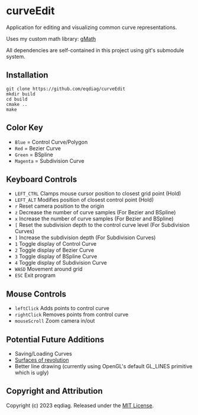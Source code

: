 # curveEdit

Application for editing and visualizing common curve representations.

Uses my custom math library: [gMath](https://github.com/eqdiag/gMath)

All dependencies are self-contained in this project using git's submodule system.

## Installation

```
git clone https://github.com/eqdiag/curveEdit
mkdir build
cd build
cmake ..
make
```

## Color Key
  *  `Blue` = Control Curve/Polygon
  *  `Red` = Bezier Curve
  *  `Green` = BSpline
  *  `Magenta` = Subdivision Curve

## Keyboard Controls

  * `LEFT_CTRL` Clamps mouse cursor position to closest grid point (Hold)
  * `LEFT_ALT` Modifies position of closest control point (Hold)
  * `r` Reset camera position to the origin
  * `z` Decrease the number of curve samples (For Bezier and BSpline)
  * `x` Increase the number of curve samples (For Bezier and BSpline)
  * `[` Reset the subdivision depth to the control curve level (For Subdivision Curves)
  * `]` Increase the subdivision depth (For Subdivision Curves)
  * `1` Toggle display of Control Curve
  * `2` Toggle display of Bezier Curve
  * `3` Toggle display of BSpline Curve
  * `4` Toggle display of Subdivision Curve
  * `WASD` Movement around grid
  * `ESC` Exit program


## Mouse Controls
  * `leftClick` Adds points to control curve
  * `rightClick` Removes points from control curve
  * `mouseScroll` Zoom camera in/out

## Potential Future Additions
* Saving/Loading Curves
* [Surfaces of revolution](https://en.wikipedia.org/wiki/Surface_of_revolution#:~:text=A%20surface%20of%20revolution%20is,is%20the%20solid%20of%20revolution.)
* Better line drawing (currently using OpenGL's default GL_LINES primitive which is ugly)
                       
## Copyright and Attribution
Copyright (c) 2023 eqdiag. Released under the [MIT License](https://github.com/eqdiag/curveEdit/blob/main/LICENSE.md).
